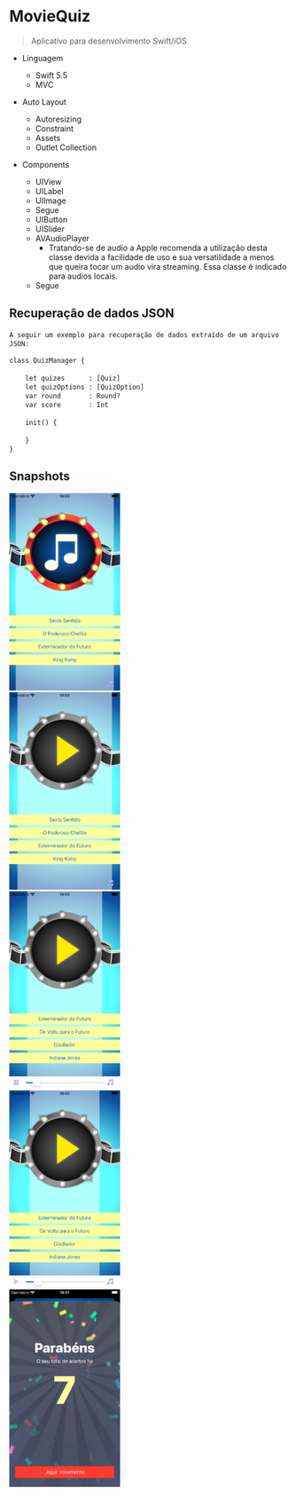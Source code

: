 # MovieQuiz
> Aplicativo para desenvolvimento Swift/iOS

* Linguagem
    * Swift 5.5
    * MVC
    
* Auto Layout
    * Autoresizing
    * Constraint
    * Assets
    * Outlet Collection
    
* Components
    * UIView
    * UILabel
    * UIImage
    * Segue
    * UIButton
    * UISlider
    * AVAudioPlayer
        * Tratando-se de audio a Apple recomenda a utilização desta classe devida a facilidade de uso e sua versatilidade a menos que queira tocar um audio vira streaming. Essa classe é indicado para audios locais.
    * Segue
    
## Recuperação de dados JSON
    A seguir um exemplo para recuperação de dados extraído de um arquivo JSON:
    
```
class QuizManager {

    let quizes      : [Quiz]
    let quizOptions : [QuizOption]
    var round       : Round?
    var score       : Int
    
    init() {
    
    }
}
```
    
## Snapshots


<img src="1.png" width="200">  
<br/>

<img src="2.png" width="200"> 
<br/> 

<img src="3.png" width="200">  
<br/>

<img src="4.png" width="200"> 
<br/> 


<img src="5.png" width="200">  
<br/>

